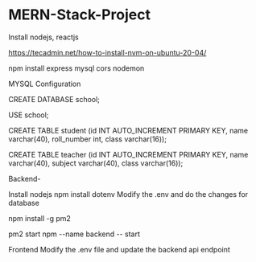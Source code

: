 # MERN-Stack-Project

Install nodejs, reactjs

https://tecadmin.net/how-to-install-nvm-on-ubuntu-20-04/



npm install express mysql cors nodemon



MYSQL Configuration

CREATE DATABASE school;

USE school;

CREATE TABLE student (id INT AUTO_INCREMENT PRIMARY KEY, name varchar(40), roll_number int, class varchar(16));

CREATE TABLE teacher (id INT AUTO_INCREMENT PRIMARY KEY, name varchar(40), subject varchar(40), class varchar(16));




Backend-

Install nodejs
npm install dotenv
Modify the .env and do the changes for database

npm install -g pm2   

pm2 start npm --name backend -- start


Frontend
Modify the .env file and update the backend api endpoint 

